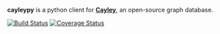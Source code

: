 **cayleypy** is a python client for [**Cayley**](https://github.com/google/cayley), an open-source graph database.

[![Build Status](https://travis-ci.org/dlshriver/cayleypy.svg?branch=master)](https://travis-ci.org/dlshriver/cayleypy)
[![Coverage Status](https://coveralls.io/repos/github/dlshriver/cayleypy/badge.svg?branch=master)](https://coveralls.io/github/dlshriver/cayleypy?branch=master)
